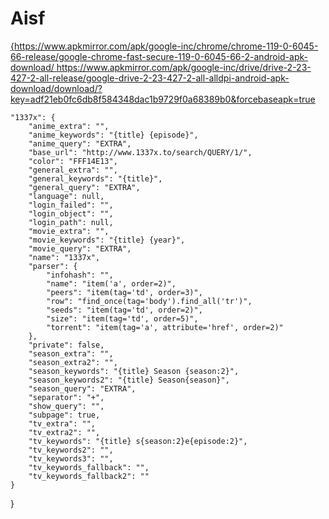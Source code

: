 # Aisf
[{https://www.apkmirror.com/apk/google-inc/chrome/chrome-119-0-6045-66-release/google-chrome-fast-secure-119-0-6045-66-2-android-apk-download/
  ](https://www.apkmirror.com/apk/google-inc/drive/drive-2-23-437-1-all-release/google-drive-2-23-437-1-all-alldpi-2-android-apk-download/)
   https://www.apkmirror.com/apk/google-inc/drive/drive-2-23-427-2-all-release/google-drive-2-23-427-2-all-alldpi-android-apk-download/download/?key=adf21eb0fc6db8f584348dac1b9729f0a68389b0&forcebaseapk=true
    
    "1337x": {
        "anime_extra": "",
        "anime_keywords": "{title} {episode}",
        "anime_query": "EXTRA",
        "base_url": "http://www.1337x.to/search/QUERY/1/",
        "color": "FFF14E13",
        "general_extra": "",
        "general_keywords": "{title}",
        "general_query": "EXTRA",
        "language": null,
        "login_failed": "",
        "login_object": "",
        "login_path": null,
        "movie_extra": "",
        "movie_keywords": "{title} {year}",
        "movie_query": "EXTRA",
        "name": "1337x",
        "parser": {
            "infohash": "",
            "name": "item('a', order=2)",
            "peers": "item(tag='td', order=3)",
            "row": "find_once(tag='body').find_all('tr')",
            "seeds": "item(tag='td', order=2)",
            "size": "item(tag='td', order=5)",
            "torrent": "item(tag='a', attribute='href', order=2)"
        },
        "private": false,
        "season_extra": "",
        "season_extra2": "",
        "season_keywords": "{title} Season {season:2}",
        "season_keywords2": "{title} Season{season}",
        "season_query": "EXTRA",
        "separator": "+",
        "show_query": "",
        "subpage": true,
        "tv_extra": "",
        "tv_extra2": "",
        "tv_keywords": "{title} s{season:2}e{episode:2}",
        "tv_keywords2": "",
        "tv_keywords3": "",
        "tv_keywords_fallback": "",
        "tv_keywords_fallback2": ""
    }
}
